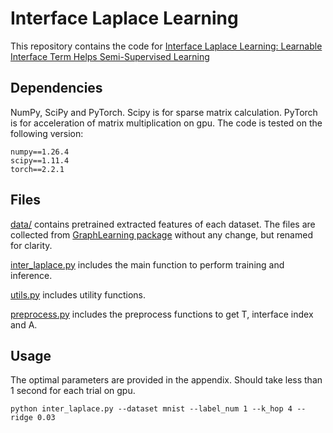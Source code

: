 # Interface Laplace Learning
This repository contains the code for [Interface Laplace Learning: Learnable Interface Term Helps Semi-Supervised Learning](https://arxiv.org/abs/2408.05419)

## Dependencies
NumPy, SciPy and PyTorch. Scipy is for sparse matrix calculation. PyTorch is for acceleration of matrix multiplication on gpu.
The code is tested on the following version:
```
numpy==1.26.4
scipy==1.11.4
torch==2.2.1
```

## Files
[data/](data/) contains pretrained extracted features of each dataset. The files are collected from [GraphLearning package](https://github.com/jwcalder/GraphLearning/tree/master/kNNData) without any change, but renamed for clarity.

[inter_laplace.py](inter_laplace.py) includes the main function to perform training and inference.

[utils.py](utils.py) includes utility functions.

[preprocess.py](preprocess.py) includes the preprocess functions to get T, interface index and A.

## Usage
The optimal parameters are provided in the appendix. Should take less than 1 second for each trial on gpu.
```
python inter_laplace.py --dataset mnist --label_num 1 --k_hop 4 --ridge 0.03
```


